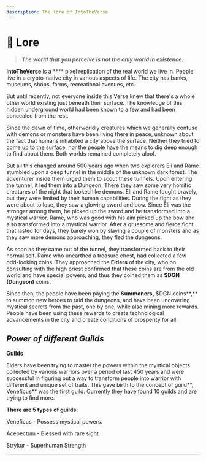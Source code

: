 ```yaml
---
description: The lore of IntoTheVerse
---
```


# 🥁 Lore

> _**The world that you perceive is not the only world in existence.**_

**IntoTheVerse** is a **** pixel replication of the real world we live in. People live in a crypto-native city in various aspects of life. The city has banks, museums, shops, farms, recreational avenues, etc.

But until recently, not everyone inside this Verse knew that there's a whole other world existing just beneath their surface. The knowledge of this hidden underground world had been known to a few and had been concealed from the rest.

Since the dawn of time, otherworldly creatures which we generally confuse with demons or monsters have been living there in peace, unknown about the fact that humans inhabited a city above the surface. Neither they tried to come up to the surface, nor the people have the means to dig deep enough to find about them. Both worlds remained completely aloof.

But all this changed around 500 years ago when two explorers Eli and Rame stumbled upon a deep tunnel in the middle of the unknown dark forest. The adventurer inside them urged them to scout these tunnels. Upon entering the tunnel, it led them into a Dungeon. There they saw some very horrific creatures of the night that looked like demons. Eli and Rame fought bravely, but they were limited by their human capabilities. During the fight as they were about to lose, they saw a glowing sword and bow. Since Eli was the stronger among them, he picked up the sword and he transformed into a mystical warrior. Rame, who was good with his aim picked up the bow and also transformed into a mystical warrior. After a gruesome and fierce fight that lasted for days, they barely won by slaying a couple of monsters and as they saw more demons approaching, they fled the dungeons.

As soon as they came out of the tunnel, they transformed back to their normal self. Rame who unearthed a treasure chest, had collected a few odd-looking coins. They approached the **Elders** of the city, who on consulting with the high priest confirmed that these coins are from the old world and have special powers, and thus they coined them as **$DGN (Dungeon)** coins.&#x20;

Since then, the people have been paying the **Summoners,** $DGN coins**,** to summon new heroes to raid the dungeons, and have been uncovering mystical secrets from the past, one by one, while also mining more rewards. People have been using these rewards to create technological advancements in the city and create conditions of prosperity for all.



## _Power of different Guilds_

**Guilds**

Elders have been trying to master the powers within the mystical objects collected by various warriors over a period of last 450 years and were successful in figuring out a way to transform people into warrior with different and unique set of traits. This gave birth to the concept of guild**, Veneficus** was the first guild. Currently they have found 10 guilds and are trying to find more.

**There are 5 types of guilds:**

Veneficus - Possess mystical powers.

Acepectum - Blessed with rare sight.&#x20;

Strykur - Superhuman Strength



****

##

